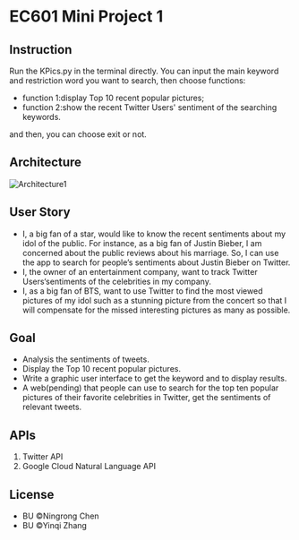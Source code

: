 # EC601 Mini Project 1

## Instruction
Run the KPics.py in the terminal directly. 
You can input the main keyword and restriction word you want to search, then choose functions:
* function 1:display Top 10 recent popular pictures; 
* function 2:show the recent Twitter Users' sentiment of the searching keywords.

and then, you can choose exit or not.

## Architecture
![Architecture1](https://user-images.githubusercontent.com/9766409/65462122-1c357d80-de23-11e9-9e6b-e129ca285e70.png)


## User Story
* I, a big fan of a star, would like to know the recent sentiments about my idol of the public. For instance, as a big fan of Justin Bieber, I am concerned about the public reviews about his marriage. So, I can use the app to search for people’s sentiments about Justin Bieber on Twitter.
* I, the owner of an entertainment company, want to track Twitter Users‘sentiments of the celebrities in my company.
* I, as a big fan of BTS, want to use Twitter to find the most viewed pictures of my idol such as a stunning picture from the concert so that I will compensate for the missed interesting pictures as many as possible.


## Goal
* Analysis the sentiments of tweets.
* Display the Top 10 recent popular pictures.
* Write a graphic user interface to get the keyword and to display results.
* A web(pending) that people can use to search for the top ten popular pictures of their favorite celebrities in Twitter, get the sentiments of relevant tweets.

## APIs
1. Twitter API
2. Google Cloud Natural Language API

## License
* BU ©Ningrong Chen
* BU ©Yinqi Zhang
